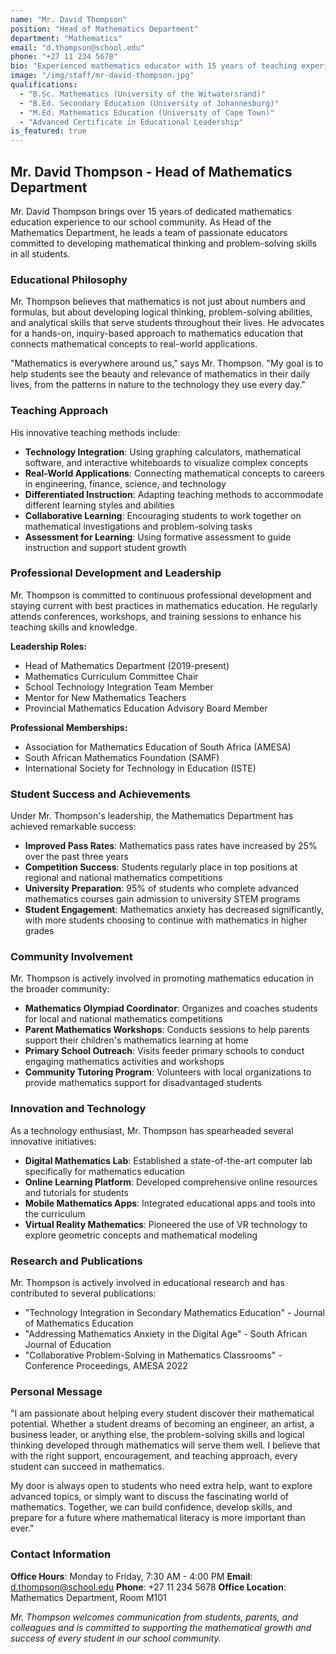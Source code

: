 ```yaml
---
name: "Mr. David Thompson"
position: "Head of Mathematics Department"
department: "Mathematics"
email: "d.thompson@school.edu"
phone: "+27 11 234 5678"
bio: "Experienced mathematics educator with 15 years of teaching experience and a passion for making mathematics accessible and engaging for all students."
image: "/img/staff/mr-david-thompson.jpg"
qualifications:
  - "B.Sc. Mathematics (University of the Witwatersrand)"
  - "B.Ed. Secondary Education (University of Johannesburg)"
  - "M.Ed. Mathematics Education (University of Cape Town)"
  - "Advanced Certificate in Educational Leadership"
is_featured: true
---
```


## Mr. David Thompson - Head of Mathematics Department

Mr. David Thompson brings over 15 years of dedicated mathematics education experience to our school community. As Head of the Mathematics Department, he leads a team of passionate educators committed to developing mathematical thinking and problem-solving skills in all students.

### Educational Philosophy

Mr. Thompson believes that mathematics is not just about numbers and formulas, but about developing logical thinking, problem-solving abilities, and analytical skills that serve students throughout their lives. He advocates for a hands-on, inquiry-based approach to mathematics education that connects mathematical concepts to real-world applications.

"Mathematics is everywhere around us," says Mr. Thompson. "My goal is to help students see the beauty and relevance of mathematics in their daily lives, from the patterns in nature to the technology they use every day."

### Teaching Approach

His innovative teaching methods include:

- **Technology Integration**: Using graphing calculators, mathematical software, and interactive whiteboards to visualize complex concepts
- **Real-World Applications**: Connecting mathematical concepts to careers in engineering, finance, science, and technology
- **Differentiated Instruction**: Adapting teaching methods to accommodate different learning styles and abilities
- **Collaborative Learning**: Encouraging students to work together on mathematical investigations and problem-solving tasks
- **Assessment for Learning**: Using formative assessment to guide instruction and support student growth

### Professional Development and Leadership

Mr. Thompson is committed to continuous professional development and staying current with best practices in mathematics education. He regularly attends conferences, workshops, and training sessions to enhance his teaching skills and knowledge.

**Leadership Roles:**
- Head of Mathematics Department (2019-present)
- Mathematics Curriculum Committee Chair
- School Technology Integration Team Member
- Mentor for New Mathematics Teachers
- Provincial Mathematics Education Advisory Board Member

**Professional Memberships:**
- Association for Mathematics Education of South Africa (AMESA)
- South African Mathematics Foundation (SAMF)
- International Society for Technology in Education (ISTE)

### Student Success and Achievements

Under Mr. Thompson's leadership, the Mathematics Department has achieved remarkable success:

- **Improved Pass Rates**: Mathematics pass rates have increased by 25% over the past three years
- **Competition Success**: Students regularly place in top positions at regional and national mathematics competitions
- **University Preparation**: 95% of students who complete advanced mathematics courses gain admission to university STEM programs
- **Student Engagement**: Mathematics anxiety has decreased significantly, with more students choosing to continue with mathematics in higher grades

### Community Involvement

Mr. Thompson is actively involved in promoting mathematics education in the broader community:

- **Mathematics Olympiad Coordinator**: Organizes and coaches students for local and national mathematics competitions
- **Parent Mathematics Workshops**: Conducts sessions to help parents support their children's mathematics learning at home
- **Primary School Outreach**: Visits feeder primary schools to conduct engaging mathematics activities and workshops
- **Community Tutoring Program**: Volunteers with local organizations to provide mathematics support for disadvantaged students

### Innovation and Technology

As a technology enthusiast, Mr. Thompson has spearheaded several innovative initiatives:

- **Digital Mathematics Lab**: Established a state-of-the-art computer lab specifically for mathematics education
- **Online Learning Platform**: Developed comprehensive online resources and tutorials for students
- **Mobile Mathematics Apps**: Integrated educational apps and tools into the curriculum
- **Virtual Reality Mathematics**: Pioneered the use of VR technology to explore geometric concepts and mathematical modeling

### Research and Publications

Mr. Thompson is actively involved in educational research and has contributed to several publications:

- "Technology Integration in Secondary Mathematics Education" - Journal of Mathematics Education
- "Addressing Mathematics Anxiety in the Digital Age" - South African Journal of Education
- "Collaborative Problem-Solving in Mathematics Classrooms" - Conference Proceedings, AMESA 2022

### Personal Message

"I am passionate about helping every student discover their mathematical potential. Whether a student dreams of becoming an engineer, an artist, a business leader, or anything else, the problem-solving skills and logical thinking developed through mathematics will serve them well. I believe that with the right support, encouragement, and teaching approach, every student can succeed in mathematics.

My door is always open to students who need extra help, want to explore advanced topics, or simply want to discuss the fascinating world of mathematics. Together, we can build confidence, develop skills, and prepare for a future where mathematical literacy is more important than ever."

### Contact Information

**Office Hours**: Monday to Friday, 7:30 AM - 4:00 PM
**Email**: d.thompson@school.edu
**Phone**: +27 11 234 5678
**Office Location**: Mathematics Department, Room M101

*Mr. Thompson welcomes communication from students, parents, and colleagues and is committed to supporting the mathematical growth and success of every student in our school community.*